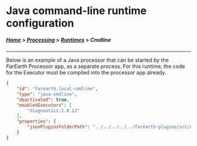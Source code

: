 # Java command-line runtime configuration

##### [Home](../../README.md) > [Processing](../processing.md) > [Runtimes](runtimes.md) > Cmdline
---

Below is an example of a Java processor that can be started by the *FarEarth* Processor app, as a separate process. For this runtime, the code for the Executor must be compiled into the processor app already.

```json
{
    "id": "farearth.local-cmdline",
    "type": "java-cmdline",
    "deactivated": true,
    "enabledExecutors": [
        "diagnostics:1.0.12"
    ],
    "properties": {
        "jsonPluginsFolderPath": "../../../../../farearth-plugins/src/capabilities"
    }
}
```